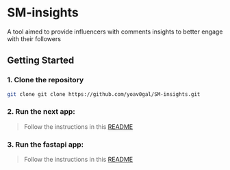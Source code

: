 # SM-insights

A tool aimed to provide influencers with comments insights to better engage with their followers


## Getting Started

### 1. Clone the repository

```bash
git clone git clone https://github.com/yoav0gal/SM-insights.git
```

### 2. Run the next app:
 > Follow the instructions in this [README](./final-project-next/README.md)

 ### 3. Run the fastapi app:
 > Follow the instructions in this [README](./fastapi-backend//README.md)